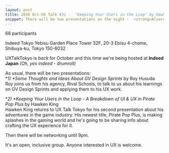```yaml
---
layout: post
title: 2016 Oct-UX Talk #31 -  "Keeping Your Users in the Loop" by Hawken King & "GV Design Sprints" by Roy Husada
snippet: There will be two presentations on the night -  <strong>Alvaro Arregui - "Mastering digital product -
---
```

68 participants

Indeed Tokyo Yebisu Garden Place Tower 32F, 20-3 Ebisu 4-chome, Shibuya-ku, Tokyo 150-6032

UXTalkTokyo is <em>back</em> for October and this time we're being hosted at <strong>Indeed Japan</strong> <em>(Oh, yes indeed - drumroll)</em>

As usual, there will be two presentations:<br>
*<em>1)  *Some Thoughts and Ideas About GV Design Sprints</em> by Roy Husuda<br>
Roy joins us from his agency, Rival Schools, to talk to us about his learnings on GV Design Sprints and applying them to his UX work. 

*<em>2)  *Keeping Your Users in the Loop - A Breakdown of UI &amp; UX in Pirate Pop Plus</em> by Hawken King<br>
Hawken King returns to UX Talk Tokyo for his second presentation about his adventures in the game industry. His newest title, Pirate Pop Plus, is making splashes in the gaming world and he's going to be sharing info about crafting the UX experience for it. 

Then there will be networking until 9pm.

It's an open, inclusive group. Anyone interested in UX is welcome.

